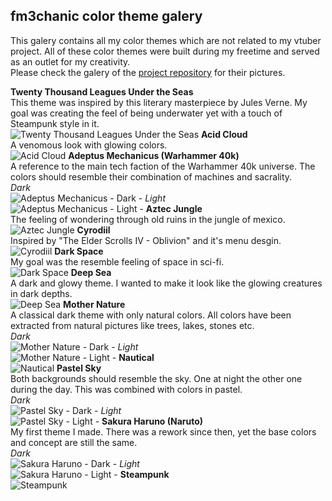 ## fm3chanic color theme galery

This galery contains all my color themes which are not related to my vtuber project. All of these color themes were built during my freetime and served as an outlet for my creativity.<br>
Please check the galery of the [project repository](https://github.com/fm3chanic/vtuber_project) for their pictures.

**Twenty Thousand Leagues Under the Seas**<br>
This theme was inspired by this literary masterpiece by Jules Verne. My goal was creating the feel of being underwater yet with a touch of Steampunk style in it.<br>
![Twenty Thousand Leagues Under the Seas](/assets/20k-leagues-under-seas.png)
**Acid Cloud**<br>
A venomous look with glowing colors.<br>
![Acid Cloud](/assets/acid-cloud.png)
**Adeptus Mechanicus (Warhammer 40k)**<br>
A reference to the main tech faction of the Warhammer 40k universe. The colors should resemble their combination of machines and sacrality.<br>
*Dark*<br>
![Adeptus Mechanicus - Dark -](/assets/adeptus-mechanicus-dark.png)
*Light*<br>
![Adeptus Mechanicus - Light -](/assets/adeptus-mechanicus-light.png)
**Aztec Jungle**<br>
The feeling of wondering through old ruins in the jungle of mexico.<br>
![Aztec Jungle](/assets/aztec-jungle.png)
**Cyrodiil**<br>
Inspired by "The Elder Scrolls IV - Oblivion" and it's menu desgin.<br>
![Cyrodiil](/assets/cyrodiil.png)
**Dark Space**<br>
My goal was the resemble feeling of space in sci-fi.<br>
![Dark Space](/assets/dark-space.png)
**Deep Sea**<br>
A dark and glowy theme. I wanted to make it look like the glowing creatures in dark depths.<br>
![Deep Sea](/assets/deep-sea.png)
**Mother Nature**<br>
A classical dark theme with only natural colors. All colors have been extracted from natural pictures like trees, lakes, stones etc.<br>
*Dark*<br>
![Mother Nature - Dark -](/assets/mother-nature-dark.png)
*Light*<br>
![Mother Nature - Light -](/assets/mother-nature-light.png)
**Nautical**<br>
![Nautical](/assets/nautical.png)
**Pastel Sky**<br>
Both backgrounds should resemble the sky. One at night the other one during the day. This was combined with colors in pastel.<br>
*Dark*<br>
![Pastel Sky - Dark -](/assets/pastel-sky-dark.png)
*Light*<br>
![Pastel Sky - Light -](/assets/pastel-sky-light.png)
**Sakura Haruno (Naruto)**<br>
My first theme I made. There was a rework since then, yet the base colors and concept are still the same.<br>
*Dark*<br>
![Sakura Haruno - Dark -](/assets/sakura-haruno-dark.png)
*Light*<br>
![Sakura Haruno - Light -](/assets/sakura-haruno-light.png)
**Steampunk**<br>
![Steampunk](/assets/steampunk.png)